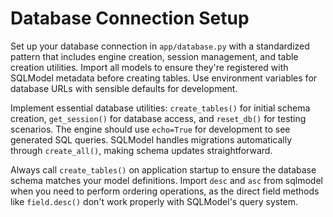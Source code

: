 # Database Connection Setup

Set up your database connection in `app/database.py` with a standardized pattern that includes engine creation, session management, and table creation utilities. Import all models to ensure they're registered with SQLModel metadata before creating tables. Use environment variables for database URLs with sensible defaults for development.

Implement essential database utilities: `create_tables()` for initial schema creation, `get_session()` for database access, and `reset_db()` for testing scenarios. The engine should use `echo=True` for development to see generated SQL queries. SQLModel handles migrations automatically through `create_all()`, making schema updates straightforward.

Always call `create_tables()` on application startup to ensure the database schema matches your model definitions. Import `desc` and `asc` from sqlmodel when you need to perform ordering operations, as the direct field methods like `field.desc()` don't work properly with SQLModel's query system.
